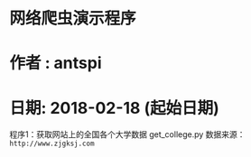 # 网络爬虫演示程序
# 作者 : antspi
# 日期: 2018-02-18 (起始日期)

程序1：获取网站上的全国各个大学数据
get_college.py
数据来源：`http://www.zjgksj.com`



